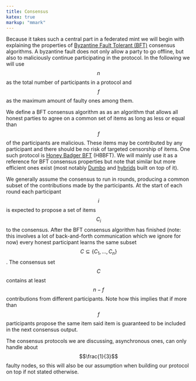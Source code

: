 ```yaml
---
title: Consensus
katex: true
markup: "mmark"
---
```


Because it takes such a central part in a federated mint we will begin with explaining the properties of
[Byzantine Fault Tolerant (BFT)](https://en.wikipedia.org/wiki/Byzantine_fault) consensus algorithms.
A byzantine fault does not only allow a party to go offline, but also to maliciously continue participating in the
protocol. In the following we will use $$n$$ as the total number of participants in a protocol and $$f$$ as the maximum
amount of faulty ones among them.

We define a BFT consensus algorithm as as an algorithm that allows all honest parties to agree on a common
set of items as long as less or equal than $$f$$ of the participants are malicious. These items may be contributed by
any participant and there should be no risk of targeted censorship of items. One such protocol is [Honey Badger BFT]
(HBBFT). We will mainly use it as a reference for BFT consensus properties but note that similar but more efficient ones
exist (most notably [Dumbo] and [hybrids] built on top of it).

We generally assume the consensus to run in rounds, producing a common subset of the contributions made by the
participants. At the start of each round each participant $$i$$ is expected to propose a set of items $$C_i$$ to the
consensus. After the BFT consensus algorithm has finished (note: this involves a lot of back-and-forth communication
which we ignore for now) every honest participant learns the same subset $$C \subseteq \{C_1, \dots, C_n\}$$. The
consensus set $$C$$ contains at least $$n-f$$ contributions from different participants. Note how this implies that
if more than $$f$$ participants propose the same item said item is guaranteed to be included in the next consensus
output.

The consensus protocols we are discussing, asynchronous ones, can only handle about $$\frac{1}{3}$$ faulty nodes, so this will
also be our assumption when building our protocol on top if not stated otherwise.

[Honey Badger BFT]: https://eprint.iacr.org/2016/199.pdf
[Dumbo]: https://eprint.iacr.org/2020/841.pdf
[hybrids]: https://arxiv.org/pdf/2103.09425
